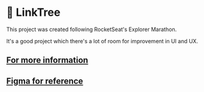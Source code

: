 # 🌲 LinkTree

This project was created following RocketSeat's Explorer Marathon.

It's a good project which there's a lot of room for improvement in UI and UX.

## [For more information](https://lp.rocketseat.com.br/inscricao/maratona-explorer)
## [Figma for reference](https://www.figma.com/file/j8Fe7AGabn3hX2OCVLTB3i/Rocket-Links---Maratona-Explorer-2.0-(Community)?node-id=0%3A1)